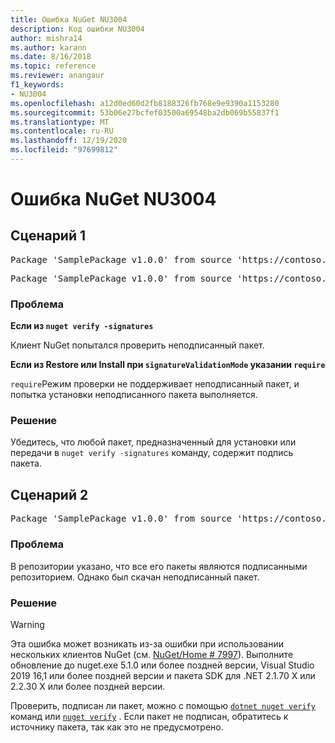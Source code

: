 ```yaml
---
title: Ошибка NuGet NU3004
description: Код ошибки NU3004
author: mishra14
ms.author: karann
ms.date: 8/16/2018
ms.topic: reference
ms.reviewer: anangaur
f1_keywords:
- NU3004
ms.openlocfilehash: a12d0ed60d2fb8188326fb768e9e9390a1153280
ms.sourcegitcommit: 53b06e27bcfef03500a69548ba2db069b55837f1
ms.translationtype: MT
ms.contentlocale: ru-RU
ms.lasthandoff: 12/19/2020
ms.locfileid: "97699812"
---
```

# <a name="nuget-error-nu3004"></a>Ошибка NuGet NU3004

## <a name="scenario-1"></a>Сценарий 1

<pre>Package 'SamplePackage v1.0.0' from source 'https://contoso.com/index.json': The package is not signed.</pre>
<pre>Package 'SamplePackage v1.0.0' from source 'https://contoso.com/index.json': signatureValidationMode is set to require, so packages are allowed only if signed by trusted signers; however, this package is unsigned.</pre>

### <a name="issue"></a>Проблема

**Если из `nuget verify -signatures`**

Клиент NuGet попытался проверить неподписанный пакет.

**Если из Restore или Install при `signatureValidationMode` указании `require`**

`require`Режим проверки не поддерживает неподписанный пакет, и попытка установки неподписанного пакета выполняется.

### <a name="solution"></a>Решение

Убедитесь, что любой пакет, предназначенный для установки или передачи в `nuget verify -signatures` команду, содержит подпись пакета.

## <a name="scenario-2"></a>Сценарий 2

<pre>Package 'SamplePackage v1.0.0' from source 'https://contoso.com/index.json': This repository indicated that all its packages are repository signed; however, this package is unsigned.</pre>

### <a name="issue"></a>Проблема

В репозитории указано, что все его пакеты являются подписанными репозиторием. Однако был скачан неподписанный пакет.

### <a name="solution"></a>Решение

> [!Warning]
> Эта ошибка может возникать из-за ошибки при использовании нескольких клиентов NuGet (см. [NuGet/Home # 7997](https://github.com/NuGet/Home/issues/7997)). Выполните обновление до nuget.exe 5.1.0 или более поздней версии, Visual Studio 2019 16,1 или более поздней версии и пакета SDK для .NET 2.1.70 X или 2.2.30 X или более поздней версии.

Проверить, подписан ли пакет, можно с помощью [`dotnet nuget verify`](/dotnet/core/tools/dotnet-nuget-verify.md) команд или [`nuget verify`](../cli-reference/cli-ref-verify.md) . Если пакет не подписан, обратитесь к источнику пакета, так как это не предусмотрено.
